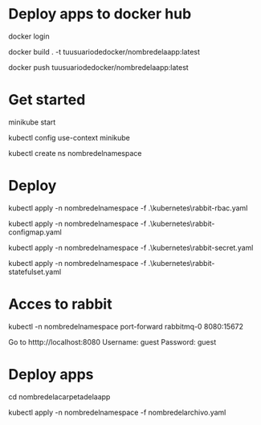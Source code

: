 # Deploy apps to docker hub

docker login

docker build . -t tuusuariodedocker/nombredelaapp:latest

docker push tuusuariodedocker/nombredelaapp:latest

# Get started

minikube start

kubectl config use-context minikube

kubectl create ns nombredelnamespace

# Deploy

kubectl apply -n nombredelnamespace -f .\kubernetes\rabbit-rbac.yaml

kubectl apply -n nombredelnamespace -f .\kubernetes\rabbit-configmap.yaml

kubectl apply -n nombredelnamespace -f .\kubernetes\rabbit-secret.yaml

kubectl apply -n nombredelnamespace -f .\kubernetes\rabbit-statefulset.yaml

# Acces to rabbit

kubectl -n nombredelnamespace port-forward rabbitmq-0 8080:15672

Go to htttp://localhost:8080
Username: guest
Password: guest

# Deploy apps

cd nombredelacarpetadelaapp

kubectl apply -n nombredelnamespace -f nombredelarchivo.yaml
